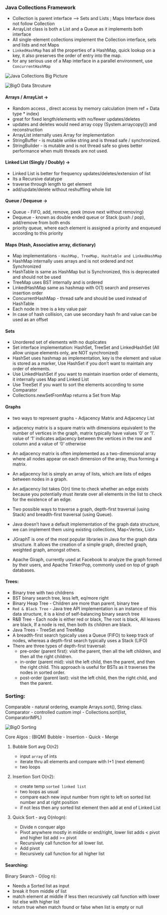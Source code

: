 
### Java Collections Framework
* Collection is parent interface --> Sets and Lists ; Maps Interface does not follow Collection
* ArrayList class is both a List and a Queue as it implements both interface
* All single-element collections implement the Collection interface, sets and lists and not Maps
*  `LinkedHashMap` has all the properties of a HashMap, quick lookup on a key, it also preserves the order of entry into the map.
* for any serious use of a Map interface in a parallel environment, use `ConcurrentHashMap`

![Java Collections Big Picture](static/JavaCollectionCheatSheet.png)

![BigO Data Strcuture](static/bigODS.png)

#### Arrays / ArrayList ->
* Random access , direct access by memory calculation (mem ref + Data type * index)
* great for fixed length/elements with no/fewer updates/deletes
* updates and deletes would need array copy (System.arraycopy()) and reconstruction
* ArrayList internally uses Array for implementation
* StringBuffer - is mutable unlike string and is thread safe / synchronized.
* StringBuilder - is mutable and is not thread safe so gives better performance when multi threads are not used.

    
#### Linked List (Singly / Doubly) ->
* Linked List is better for frequency updates/deletes/extension of list
* Its a Recursive datatype
* traverse through length to get element
* add/update/delete without reshuffling whole list

#### Queue / Dequeue ->
* Queue - FIFO, add, remove, peek (move next without removing)
* Dequeue - known as double ended queue or Stack (push / pop), add/remove from both ends 
* priority queue, where each element is assigned a priority and enqueued according to this priority

#### Maps (Hash, Associative array, dictionary)
* Map implementations - `HashMap, TreeMap, Hashtable and LinkedHashMap`
* HashMap internally uses arrays and is not ordered and not Synchronized
* HashTable is same as HashMap but is Synchronized, this is deprecated and should not be used
* TreeMap uses BST internally and is ordered
* LinkedHashMap same as hashmap with O(1) search and preserves insertion order
* ConcurrentHashMap - thread safe and should be used instead of HashTable
* Each node in tree is a key value pair
* In case of hash collision, can use secondary hash fn and value can be used as an offset

#### Sets 
* Unordered set of elements with no duplicates
* Set interface implementation: HashSet, TreeSet and LinkedHashSet (All allow unique elements only, are NOT synchronized)
* HashSet uses hashmap as implementation, key is the element and value is stored as a marker, Use HashSet if you don’t want to maintain any order of elements.
* Use LinkedHashSet if you want to maintain insertion order of elements, it internally uses Map and Linked List 
* Use TreeSet if you want to sort the elements according to some Comparator
* Collections.newSetFromMap returns a Set from Map
 
#### Graphs
* two ways to represent graphs - Adjacency Matrix and Adjacency List
* adjacency matrix is a square matrix with dimensions equivalent to the number of vertices in the graph, matrix typically have values ‘0’ or ‘1’. value of ‘1’ indicates adjacency between the vertices in the row and column and a value of ‘0’ otherwise
* An adjacency matrix is often implemented as a two-dimensional array where all nodes appear on each dimension of the array, thus forming a matrix. 
* An adjacency list is simply an array of lists, which are lists of edges between nodes in a graph. 
* An adjacency list takes O(n) time to check whether an edge exists because you potentially must iterate over all elements in the list to check for the existence of an edge.
* Two possible ways to traverse a graph, depth-first traversal (using Stack) and breadth-first traversal (using Queue).

* Java doesn’t have a default implementation of the graph data structure, we can implement them using existing collections, Map<Vertex, List<Vertex>>
* JGraphT is one of the most popular libraries in Java for the graph data structure. It allows the creation of a simple graph, directed graph, weighted graph, amongst others.
* Apache Giraph, currently used at Facebook to analyze the graph formed by their users, and Apache TinkerPop, commonly used on top of graph databases.


#### Trees:
* Binary tree with two childrens
* BST binary search tree, less left, eq/more right
* Binary Heap Tree - Children are more than parent, binary tree
* `Red & Black Tree` - Java tree API implementation is an instance of this data structure, it is a kind of self-balancing binary search tree
* R&B Tree - Each node is either red or black, The root is black, All leaves are black, If a node is red, then both its children are black.
* Java Trees - TreeSet and TreeMap 
* A breadth-first search typically uses a Queue (FIFO) to keep track of nodes, whereas a depth-first search typically uses a Stack (LIFO)
* There are three types of depth-first traversal:
    - pre-order (parent first): visit the parent, then all the left children, and then all the right children.
    - in-order (parent mid): visit the left child, then the parent, and then the right child. This approach is useful for BSTs as it traverses the nodes in sorted order.
    - post-order (parent last): visit the left child, then the right child, and then the parent.

### Sorting:
Comparable - natural ordering, example Arrays.sort(), String class.
Comparator - controlled custom impl - Collections.sort(list, ComparatorIMPL)

![BigO Sorting](static/BigOSort.png)

Core Algos : (BIQM) Bubble - Insertion - Quick - Merge

1. Bubble Sort avg O(n2)
    * input `array` of ints
    * iterate thru all elements and compare with I+1 (next element)
    * two loops 

2. Insertion Sort O(n2):
    * create temp `sorted linked list`
    * two loops as usual
    * compare each new input number from right to left on sorted list number and at right position
    * if not less then any sorted list element then add at end of Linked List

3. Quick Sort - avg O(nlogn):
	* Divide n conquer algo
	* Pivot anywhere mostly in middle or end/right, lower list adds < pivot  and higher list add >= pivot
	* Recursively call function for all lower list.
	* Add pivot 
	* Recursively call function for all higher list

#### Searching:

Binary Search - O(log n):
   * Needs a Sorted list as input
   * break it from middle of list
   * match element at middle if less then recursively call function with lower list else with higher list
   * return true when match found or false when list is empty or null

